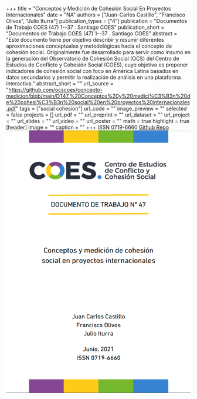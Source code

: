 +++
title = "Conceptos y Medición de Cohesión Social En Proyectos Internacionales"
date = "NA"
authors = ["Juan-Carlos Castillo", "Francisco Olivos", "Julio Iturra"]
publication_types = ["4"]
publication = "Documentos de Trabajo COES (47) 1--37 . Santiago COES"
publication_short = "Documentos de Trabajo COES (47) 1--37 . Santiago COES"
abstract = "Este documento tiene por objetivo describir y resumir diferentes aproximaciones conceptuales y metodológicas hacia el concepto de cohesión social. Originalmente fue desarrollado para servir como insumo en la generación del Observatorio de Cohesión Social (OCS) del Centro de Estudios de Conflicto y Cohesión Social (COES), cuyo objetivo es proponer indicadores de cohesión social con foco en América Latina basados en datos secundarios y permitir la realización de análisis en una plataforma interactiva."
abstract_short = ""
url_source = "https://github.com/ocscoes/concepto-medicion/blob/main/DT47.%20Conceptos%20y%20medici%C3%B3n%20de%20cohesi%C3%B3n%20social%20en%20proyectos%20internacionales.pdf"
tags = ["social cohesion"]
url_code = ""
image_preview = ""
selected = false
projects = []
url_pdf = ""
url_preprint = ""
url_dataset = ""
url_project = ""
url_slides = ""
url_video = ""
url_poster = ""
math = true
highlight = true
[header]
image = ""
caption = ""
+++
ISSN 0719-6660 [Github Repo](https://github.com/ocscoes/concepto-medicion) ![](https://raw.githubusercontent.com/ocscoes/concepto-medicion/main/portada.png)
